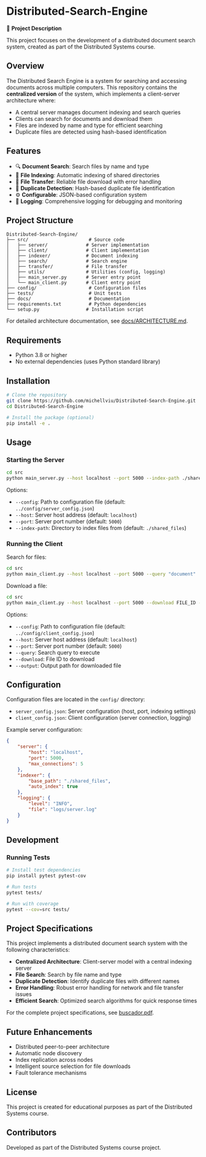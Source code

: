 # Distributed-Search-Engine

📖 **Project Description**

This project focuses on the development of a distributed document search system, created as part of the Distributed Systems course.

## Overview

The Distributed Search Engine is a system for searching and accessing documents across multiple computers. This repository contains the **centralized version** of the system, which implements a client-server architecture where:

- A central server manages document indexing and search queries
- Clients can search for documents and download them
- Files are indexed by name and type for efficient searching
- Duplicate files are detected using hash-based identification

## Features

- 🔍 **Document Search**: Search files by name and type
- 📂 **File Indexing**: Automatic indexing of shared directories
- 🔄 **File Transfer**: Reliable file download with error handling
- 🔐 **Duplicate Detection**: Hash-based duplicate file identification
- ⚙️ **Configurable**: JSON-based configuration system
- 📝 **Logging**: Comprehensive logging for debugging and monitoring

## Project Structure

```
Distributed-Search-Engine/
├── src/                      # Source code
│   ├── server/              # Server implementation
│   ├── client/              # Client implementation
│   ├── indexer/             # Document indexing
│   ├── search/              # Search engine
│   ├── transfer/            # File transfer
│   ├── utils/               # Utilities (config, logging)
│   ├── main_server.py       # Server entry point
│   └── main_client.py       # Client entry point
├── config/                   # Configuration files
├── tests/                    # Unit tests
├── docs/                     # Documentation
├── requirements.txt          # Python dependencies
└── setup.py                 # Installation script
```

For detailed architecture documentation, see [docs/ARCHITECTURE.md](docs/ARCHITECTURE.md).

## Requirements

- Python 3.8 or higher
- No external dependencies (uses Python standard library)

## Installation

```bash
# Clone the repository
git clone https://github.com/michellviu/Distributed-Search-Engine.git
cd Distributed-Search-Engine

# Install the package (optional)
pip install -e .
```

## Usage

### Starting the Server

```bash
cd src
python main_server.py --host localhost --port 5000 --index-path ./shared_files
```

Options:
- `--config`: Path to configuration file (default: `../config/server_config.json`)
- `--host`: Server host address (default: `localhost`)
- `--port`: Server port number (default: `5000`)
- `--index-path`: Directory to index files from (default: `./shared_files`)

### Running the Client

Search for files:
```bash
cd src
python main_client.py --host localhost --port 5000 --query "document"
```

Download a file:
```bash
cd src
python main_client.py --host localhost --port 5000 --download FILE_ID --output ./downloads/file.txt
```

Options:
- `--config`: Path to configuration file (default: `../config/client_config.json`)
- `--host`: Server host address (default: `localhost`)
- `--port`: Server port number (default: `5000`)
- `--query`: Search query to execute
- `--download`: File ID to download
- `--output`: Output path for downloaded file

## Configuration

Configuration files are located in the `config/` directory:

- `server_config.json`: Server configuration (host, port, indexing settings)
- `client_config.json`: Client configuration (server connection, logging)

Example server configuration:
```json
{
    "server": {
        "host": "localhost",
        "port": 5000,
        "max_connections": 5
    },
    "indexer": {
        "base_path": "./shared_files",
        "auto_index": true
    },
    "logging": {
        "level": "INFO",
        "file": "logs/server.log"
    }
}
```

## Development

### Running Tests

```bash
# Install test dependencies
pip install pytest pytest-cov

# Run tests
pytest tests/

# Run with coverage
pytest --cov=src tests/
```

## Project Specifications

This project implements a distributed document search system with the following characteristics:

- **Centralized Architecture**: Client-server model with a central indexing server
- **File Search**: Search by file name and type
- **Duplicate Detection**: Identify duplicate files with different names
- **Error Handling**: Robust error handling for network and file transfer issues
- **Efficient Search**: Optimized search algorithms for quick response times

For the complete project specifications, see [buscador.pdf](buscador.pdf).

## Future Enhancements

- Distributed peer-to-peer architecture
- Automatic node discovery
- Index replication across nodes
- Intelligent source selection for file downloads
- Fault tolerance mechanisms

## License

This project is created for educational purposes as part of the Distributed Systems course.

## Contributors

Developed as part of the Distributed Systems course project. 
